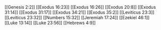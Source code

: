 [[Genesis 2:2]]
[[Exodus 16:23]]
[[Exodus 16:26]]
[[Exodus 20:8]]
[[Exodus 31:14]]
[[Exodus 31:17]]
[[Exodus 34:21]]
[[Exodus 35:2]]
[[Leviticus 23:3]]
[[Leviticus 23:32]]
[[Numbers 15:32]]
[[Jeremiah 17:24]]
[[Ezekiel 46:1]]
[[Luke 13:14]]
[[Luke 23:56]]
[[Hebrews 4:9]]
